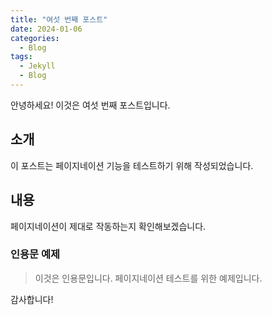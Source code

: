```yaml
---
title: "여섯 번째 포스트"
date: 2024-01-06
categories:
  - Blog
tags:
  - Jekyll
  - Blog
---
```


안녕하세요! 이것은 여섯 번째 포스트입니다.

## 소개

이 포스트는 페이지네이션 기능을 테스트하기 위해 작성되었습니다.

## 내용

페이지네이션이 제대로 작동하는지 확인해보겠습니다.

### 인용문 예제

> 이것은 인용문입니다.
> 페이지네이션 테스트를 위한 예제입니다.

감사합니다! 